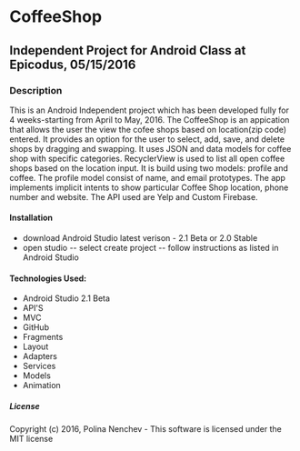 # CoffeeShop
## Independent Project for Android Class at Epicodus, 05/15/2016

### Description
This is an Android Independent project which has been developed fully for 4 weeks-starting from April to May, 2016. The CoffeeShop is an appication that allows the user the view the cofee shops based on location(zip code) entered. It provides an option for the user to select, add, save, and delete shops by dragging and swapping. It uses JSON and data models for coffee shop with specific categories. RecyclerView is used to list all open coffee shops based on the location input. It is build using two models: profile and coffee. The profile model consist of name, and email prototypes.
The app implements implicit intents to show particular Coffee Shop location, phone number and website.
The API used are Yelp and Custom Firebase.

#### Installation
* download Android Studio latest verison - 2.1 Beta or 2.0 Stable 
* open studio -- select create project -- follow instructions as listed in Android Studio

#### Technologies Used:
* Android Studio 2.1 Beta 
* API'S
* MVC
* GitHub
* Fragments
* Layout
* Adapters
* Services
* Models
* Animation


##### License
Copyright (c) 2016, Polina Nenchev - This software is licensed under the MIT license

